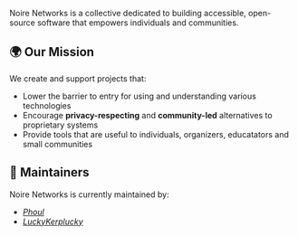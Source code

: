 Noire Networks is a collective dedicated to building accessible, open-source software that empowers individuals and communities. 

## 🌍 Our Mission

We create and support projects that:

- Lower the barrier to entry for using and understanding various technologies
- Encourage **privacy-respecting** and **community-led** alternatives to proprietary systems
- Provide tools that are useful to individuals, organizers, educatators and small communities

## 👥 Maintainers

Noire Networks is currently maintained by:

- _[Phoul](https://github.com.com/phoul)_
- _[LuckyKerplucky](https://github.com/luckykerplucky)_

